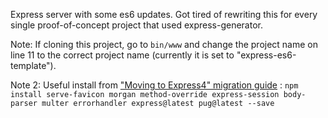 Express server with some es6 updates. Got tired of rewriting this for every single proof-of-concept project that used express-generator.

Note: If cloning this project, go to `bin/www` and change the project name on line 11 to the correct project name (currently it is set to "express-es6-template").

Note 2: Useful install from ["Moving to Express4" migration guide](https://expressjs.com/en/guide/migrating-4.html#example-migration) : `npm install serve-favicon morgan method-override express-session body-parser multer errorhandler express@latest pug@latest --save`